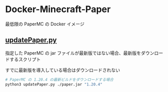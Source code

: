 # Docker-Minecraft-Paper

最低限の PaperMC の Docker イメージ

## [updatePaper.py](/updatePaper.py)

指定した PaperMC の jar ファイルが最新版ではない場合、最新版をダウンロードするスクリプト

すでに最新版を導入している場合はダウンロードされない

```sh
# PaperMC の 1.20.4 の最新ビルドをダウンロードする場合
python3 updatePaper.py ./paper.jar "1.20.4"
```
